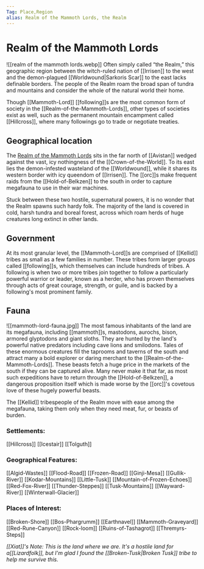 ```yaml
---
Tag: Place,Region
alias: Realm of the Mammoth Lords, the Realm
---
```

# Realm of the Mammoth Lords
![[realm of the mammoth lords.webp]]
Often simply called “the Realm,” this geographic region between the witch-ruled nation of [[Irrisen]] to the west and the demon-plagued [[Worldwound|Sarkoris Scar]] to the east lacks definable borders. The people of the Realm roam the broad span of tundra and mountains and consider the whole of the natural world their home. 

Though [[Mammoth-Lord]] [[following]]s are the most common  form of society in the [[Realm-of-the-Mammoth-Lords]], other types of societies exist as well, such as the permanent mountain encampment called [[Hillcross]], where many followings go to trade or negotiate treaties.

## Geographical location
The [Realm of the Mammoth Lords](https://pathfinderwiki.com/wiki/Realm_of_the_Mammoth_Lords) sits in the far north of [[Avistan]] wedged against the vast, icy nothingness of the [[Crown-of-the-World]]. To its east lies the demon-infested wasteland of the [[Worldwound]], while it shares its western border with icy queendom of [[Irrisen]]. The [[orc]]s make frequent raids from the [[Hold-of-Belkzen]] to the south in order to capture megafauna to use in their war machines. 

Stuck between these two hostile, supernatural powers, it is no wonder that the Realm spawns such hardy folk. The majority of the land is covered in cold, harsh tundra and boreal forest, across which roam herds of huge creatures long extinct in other lands.

## Government
At its most granular level, the [[Mammoth-Lord]]s are comprised of [[Kellid]] tribes as small as a few families in number. These tribes form larger groups called [[following]]s, which themselves can include hundreds of tribes. A following is when two or more tribes join together to follow a particularly powerful warrior or leader, known as a herder, who has proven themselves through acts of great courage, strength, or guile, and is backed by a following's most prominent family.

## Fauna
![[mammoth-lord-fauna.jpg]]
The most famous inhabitants of the land are its megafauna, including [[mammoth]]s, mastodons, aurochs, bison, armored glyptodons and giant sloths. They are hunted by the land's powerful native predators including cave lions and smilodons. Tales of these enormous creatures fill the taprooms and taverns of the south and attract many a bold explorer or daring merchant to the [[Realm-of-the-Mammoth-Lords]]. These beasts fetch a huge price in the markets of the south if they can be captured alive. Many never make it that far, as most such expeditions have to return through the [[Hold-of-Belkzen]], a dangerous proposition itself which is made worse by the [[orc]]'s covetous love of these hugely powerful beasts.

The [[Kellid]] tribespeople of the Realm move with ease among the megafauna, taking them only when they need meat, fur, or beasts of burden.

### Settlements:
[[Hillcross]]
[[Icestair]]
[[Tolguth]]

### Geographical Features:
[[Algid-Wastes]]
[[Flood-Road]]
[[Frozen-Road]]
[[Ginji-Mesa]]
[[Gullik-River]]
[[Kodar-Mountains]]
[[Little-Tusk]]
[[Mountain-of-Frozen-Echoes]]
[[Red-Fox-River]]
[[Thunder-Steppes]]
[[Tusk-Mountains]]
[[Wayward-River]]
[[Winterwall-Glacier]]

### Places of Interest:
[[Broken-Shore]]
[[Bos-Phargrumm]]
[[Earthnavel]]
[[Mammoth-Graveyard]]
[[Red-Rune-Canyon]]
[[Rock-loom]]
[[Ruins-of-Tashagrot]]
[[Thremyrs-Steps]]

*[[Xiat]]'s Note: This is the land where we are. It's a hostile land for a[[Lizardfolk]], but I'm glad I found the [[Broken-Tusk|Broken Tusk]] tribe to help me survive this.* 